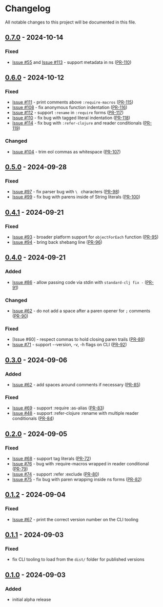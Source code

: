 # Changelog

All notable changes to this project will be documented in this file.

## [0.7.0] - 2024-10-14

### Fixed
- [Issue #55] and [Issue #113] - support metadata in ns ([PR-110])

## [0.6.0] - 2024-10-12

### Fixed
- [Issue #111] - print comments above `:require-macros` ([PR-115])
- [Issue #108] - fix anonymous function indentation ([PR-116])
- [Issue #112] - support `:rename` in `:require` forms ([PR-117])
- [Issue #110] - fix bug with tagged literal indentation ([PR-118])
- [Issue #114] - fix bug with `:refer-clojure` and reader conditionals ([PR-119])

### Changed
- [Issue #104] - trim eol commas as whitespace ([PR-107])

## [0.5.0] - 2024-09-28

### Fixed
- [Issue #97] - fix parser bug with `\ ` characters ([PR-98])
- [Issue #99] - fix bug with parens inside of String literals ([PR-100])

## [0.4.1] - 2024-09-21

### Fixed
- [Issue #93] - broader platform support for `objectForEach` function ([PR-95])
- [Issue #94] - bring back shebang line ([PR-96])

## [0.4.0] - 2024-09-21

### Added
- [Issue #86] - allow passing code via stdin with `standard-clj fix -` ([PR-91])

### Changed
- [Issue #62] - do not add a space after a paren opener for `;` comments ([PR-90])

### Fixed
- [Issue #60] - respect commas to hold closing paren trails ([PR-89])
- [Issue #71] - support --version, -v, -h flags on CLI ([PR-92])

## [0.3.0] - 2024-09-06

### Added
- [Issue #62] - add spaces around comments if necessary ([PR-85])

### Fixed
- [Issue #69] - support :require :as-alias ([PR-83])
- [Issue #48] - support :refer-clojure :rename with multiple reader conditionals ([PR-84])

## [0.2.0] - 2024-09-05

### Fixed
- [Issue #68] - support tag literals ([PR-72])
- [Issue #76] - bug with :require-macros wrapped in reader conditional ([PR-79])
- [Issue #74] - support :refer :exclude ([PR-80])
- [Issue #75] - fix bug with paren wrapping inside ns forms ([PR-82])

## [0.1.2] - 2024-09-04

### Fixed
- [Issue #67] - print the correct version number on the CLI tooling

## [0.1.1] - 2024-09-03

### Fixed
- fix CLI tooling to load from the `dist/` folder for published versions

## [0.1.0] - 2024-09-03

### Added
- initial alpha release

[Unreleased]:https://github.com/oakmac/standard-clojure-style-js/compare/v0.7.0...HEAD
[0.7.0]:https://github.com/oakmac/standard-clojure-style-js/releases/tag/v0.7.0
[0.6.0]:https://github.com/oakmac/standard-clojure-style-js/releases/tag/v0.6.0
[0.5.0]:https://github.com/oakmac/standard-clojure-style-js/releases/tag/v0.5.0
[0.4.1]:https://github.com/oakmac/standard-clojure-style-js/releases/tag/v0.4.1
[0.4.0]:https://github.com/oakmac/standard-clojure-style-js/releases/tag/v0.4.0
[0.3.0]:https://github.com/oakmac/standard-clojure-style-js/releases/tag/v0.3.0
[0.2.0]:https://github.com/oakmac/standard-clojure-style-js/releases/tag/v0.2.0
[0.1.2]:https://github.com/oakmac/standard-clojure-style-js/releases/tag/v0.1.2
[0.1.1]:https://github.com/oakmac/standard-clojure-style-js/releases/tag/v0.1.1
[0.1.0]:https://github.com/oakmac/standard-clojure-style-js/releases/tag/v0.1.0

[Issue #48]:https://github.com/oakmac/standard-clojure-style-js/issues/48
[Issue #55]:https://github.com/oakmac/standard-clojure-style-js/issues/55
[Issue #62]:https://github.com/oakmac/standard-clojure-style-js/issues/62
[Issue #67]:https://github.com/oakmac/standard-clojure-style-js/issues/67
[Issue #68]:https://github.com/oakmac/standard-clojure-style-js/issues/68
[Issue #69]:https://github.com/oakmac/standard-clojure-style-js/issues/69
[Issue #71]:https://github.com/oakmac/standard-clojure-style-js/issues/71
[Issue #74]:https://github.com/oakmac/standard-clojure-style-js/issues/74
[Issue #75]:https://github.com/oakmac/standard-clojure-style-js/issues/75
[Issue #76]:https://github.com/oakmac/standard-clojure-style-js/issues/76
[Issue #86]:https://github.com/oakmac/standard-clojure-style-js/issues/86
[Issue #93]:https://github.com/oakmac/standard-clojure-style-js/issues/93
[Issue #94]:https://github.com/oakmac/standard-clojure-style-js/issues/94
[Issue #97]:https://github.com/oakmac/standard-clojure-style-js/issues/97
[Issue #99]:https://github.com/oakmac/standard-clojure-style-js/issues/99
[Issue #104]:https://github.com/oakmac/standard-clojure-style-js/issues/104
[Issue #108]:https://github.com/oakmac/standard-clojure-style-js/issues/108
[Issue #110]:https://github.com/oakmac/standard-clojure-style-js/issues/110
[Issue #111]:https://github.com/oakmac/standard-clojure-style-js/issues/111
[Issue #112]:https://github.com/oakmac/standard-clojure-style-js/issues/112
[Issue #113]:https://github.com/oakmac/standard-clojure-style-js/issues/113
[Issue #114]:https://github.com/oakmac/standard-clojure-style-js/issues/114

[PR-72]:https://github.com/oakmac/standard-clojure-style-js/pull/72
[PR-79]:https://github.com/oakmac/standard-clojure-style-js/pull/79
[PR-80]:https://github.com/oakmac/standard-clojure-style-js/pull/80
[PR-82]:https://github.com/oakmac/standard-clojure-style-js/pull/82
[PR-83]:https://github.com/oakmac/standard-clojure-style-js/pull/83
[PR-84]:https://github.com/oakmac/standard-clojure-style-js/pull/84
[PR-85]:https://github.com/oakmac/standard-clojure-style-js/pull/85
[PR-89]:https://github.com/oakmac/standard-clojure-style-js/pull/89
[PR-90]:https://github.com/oakmac/standard-clojure-style-js/pull/90
[PR-91]:https://github.com/oakmac/standard-clojure-style-js/pull/91
[PR-92]:https://github.com/oakmac/standard-clojure-style-js/pull/92
[PR-95]:https://github.com/oakmac/standard-clojure-style-js/pull/95
[PR-96]:https://github.com/oakmac/standard-clojure-style-js/pull/96
[PR-98]:https://github.com/oakmac/standard-clojure-style-js/pull/98
[PR-100]:https://github.com/oakmac/standard-clojure-style-js/pull/100
[PR-107]:https://github.com/oakmac/standard-clojure-style-js/pull/107
[PR-110]:https://github.com/oakmac/standard-clojure-style-js/pull/110
[PR-115]:https://github.com/oakmac/standard-clojure-style-js/pull/115
[PR-116]:https://github.com/oakmac/standard-clojure-style-js/pull/116
[PR-117]:https://github.com/oakmac/standard-clojure-style-js/pull/117
[PR-118]:https://github.com/oakmac/standard-clojure-style-js/pull/118
[PR-119]:https://github.com/oakmac/standard-clojure-style-js/pull/119
